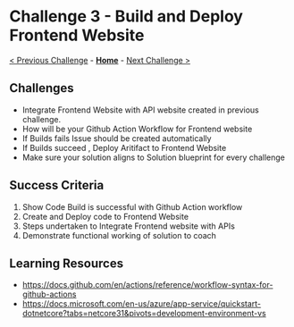 # Challenge 3 - Build and Deploy Frontend Website

[< Previous Challenge](./Challenge02.md) - **[Home](../README.md)** - [Next Challenge >](./Challenge04.md)

## Challenges

- Integrate Frontend Website with API website created in previous challenge.
- How will be your Github Action Workflow for Frontend website
- If Builds fails Issue should be created automatically
- If Builds succeed , Deploy Aritifact to Frontend Website
- Make sure your solution aligns to Solution blueprint for every challenge


## Success Criteria

1. Show Code Build is successful with Github Action workflow
2. Create and Deploy code to Frontend Website
3. Steps undertaken to Integrate Frontend website with APIs
4. Demonstrate functional working of solution to coach

## Learning Resources

- <https://docs.github.com/en/actions/reference/workflow-syntax-for-github-actions>
- <https://docs.microsoft.com/en-us/azure/app-service/quickstart-dotnetcore?tabs=netcore31&pivots=development-environment-vs>
